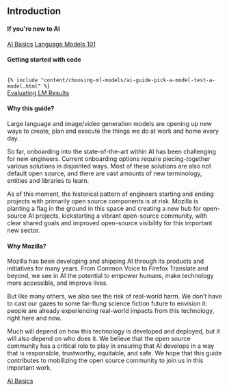 ## Introduction

#### If you're new to AI

<div class="imagelinks">
    <a href="/content/ai-basics/" class="imagelink">AI Basics</a>
    <a href="/content/llms-101/" class="imagelink">Language Models 101</a>
</div>

#### Getting started with code
<code>
{% include "content/choosing-ml-models/ai-guide-pick-a-model-test-a-model.html" %}
</code>
<div>
    <a class="button-next-page" href="/content/choosing-ml-models/index.html#evaluating-ml-model-results">Evaluating LM Results</a>
</div>


#### Why this guide? 
Large language and image/video generation models are opening up new ways to create, plan and execute the things we do at work and home every day. 

So far, onboarding into the state-of-the-art within AI has been challenging for new engineers. Current onboarding options require piecing-together various solutions in disjointed ways. Most of these solutions are also not default open source, and there are vast amounts of new terminology, entities and libraries to learn.

As of this moment, the historical pattern of engineers starting and ending projects with primarily open source components is at risk. Mozilla is planting a flag in the ground in this space and creating a new hub for open-source AI projects, kickstarting a vibrant open-source community, with clear shared goals and improved open-source visibility for this important new sector.

#### Why Mozilla?
Mozilla has been developing and shipping AI through its products and initiatives for many years. From Common Voice to Firefox Translate and beyond, we see in AI the potential to empower humans, make technology more accessible, and improve lives.

But like many others, we also see the risk of real-world harm. We don’t have to cast our gazes to some far-flung science fiction future to envision it: people are already experiencing real-world impacts from this technology, right here and now.

Much will depend on how this technology is developed and deployed, but it will also depend on who does it. We believe that the open source community has a critical role to play in ensuring that AI develops in a way that is responsible, trustworthy, equitable, and safe. We hope that this guide contributes to mobilizing the open source community to join us in this important work.

<div>
    <a class="button-next-page" href="/content/ai-basics">AI Basics</a>
</div>
